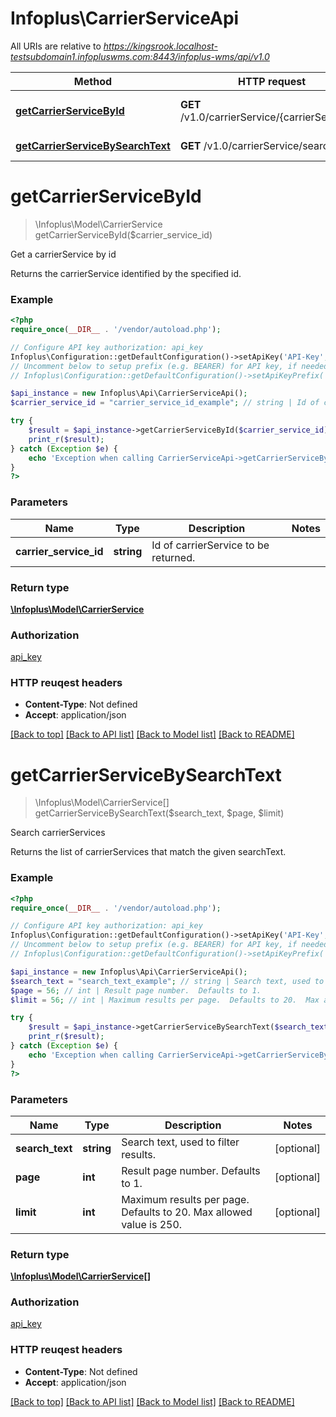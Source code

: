 # Infoplus\CarrierServiceApi

All URIs are relative to *https://kingsrook.localhost-testsubdomain1.infopluswms.com:8443/infoplus-wms/api/v1.0*

Method | HTTP request | Description
------------- | ------------- | -------------
[**getCarrierServiceById**](CarrierServiceApi.md#getCarrierServiceById) | **GET** /v1.0/carrierService/{carrierServiceId} | Get a carrierService by id
[**getCarrierServiceBySearchText**](CarrierServiceApi.md#getCarrierServiceBySearchText) | **GET** /v1.0/carrierService/search | Search carrierServices


# **getCarrierServiceById**
> \Infoplus\Model\CarrierService getCarrierServiceById($carrier_service_id)

Get a carrierService by id

Returns the carrierService identified by the specified id.

### Example 
```php
<?php
require_once(__DIR__ . '/vendor/autoload.php');

// Configure API key authorization: api_key
Infoplus\Configuration::getDefaultConfiguration()->setApiKey('API-Key', 'YOUR_API_KEY');
// Uncomment below to setup prefix (e.g. BEARER) for API key, if needed
// Infoplus\Configuration::getDefaultConfiguration()->setApiKeyPrefix('API-Key', 'BEARER');

$api_instance = new Infoplus\Api\CarrierServiceApi();
$carrier_service_id = "carrier_service_id_example"; // string | Id of carrierService to be returned.

try { 
    $result = $api_instance->getCarrierServiceById($carrier_service_id);
    print_r($result);
} catch (Exception $e) {
    echo 'Exception when calling CarrierServiceApi->getCarrierServiceById: ', $e->getMessage(), "\n";
}
?>
```

### Parameters

Name | Type | Description  | Notes
------------- | ------------- | ------------- | -------------
 **carrier_service_id** | **string**| Id of carrierService to be returned. | 

### Return type

[**\Infoplus\Model\CarrierService**](CarrierService.md)

### Authorization

[api_key](../README.md#api_key)

### HTTP reuqest headers

 - **Content-Type**: Not defined
 - **Accept**: application/json

[[Back to top]](#) [[Back to API list]](../README.md#documentation-for-api-endpoints) [[Back to Model list]](../README.md#documentation-for-models) [[Back to README]](../README.md)

# **getCarrierServiceBySearchText**
> \Infoplus\Model\CarrierService[] getCarrierServiceBySearchText($search_text, $page, $limit)

Search carrierServices

Returns the list of carrierServices that match the given searchText.

### Example 
```php
<?php
require_once(__DIR__ . '/vendor/autoload.php');

// Configure API key authorization: api_key
Infoplus\Configuration::getDefaultConfiguration()->setApiKey('API-Key', 'YOUR_API_KEY');
// Uncomment below to setup prefix (e.g. BEARER) for API key, if needed
// Infoplus\Configuration::getDefaultConfiguration()->setApiKeyPrefix('API-Key', 'BEARER');

$api_instance = new Infoplus\Api\CarrierServiceApi();
$search_text = "search_text_example"; // string | Search text, used to filter results.
$page = 56; // int | Result page number.  Defaults to 1.
$limit = 56; // int | Maximum results per page.  Defaults to 20.  Max allowed value is 250.

try { 
    $result = $api_instance->getCarrierServiceBySearchText($search_text, $page, $limit);
    print_r($result);
} catch (Exception $e) {
    echo 'Exception when calling CarrierServiceApi->getCarrierServiceBySearchText: ', $e->getMessage(), "\n";
}
?>
```

### Parameters

Name | Type | Description  | Notes
------------- | ------------- | ------------- | -------------
 **search_text** | **string**| Search text, used to filter results. | [optional] 
 **page** | **int**| Result page number.  Defaults to 1. | [optional] 
 **limit** | **int**| Maximum results per page.  Defaults to 20.  Max allowed value is 250. | [optional] 

### Return type

[**\Infoplus\Model\CarrierService[]**](CarrierService.md)

### Authorization

[api_key](../README.md#api_key)

### HTTP reuqest headers

 - **Content-Type**: Not defined
 - **Accept**: application/json

[[Back to top]](#) [[Back to API list]](../README.md#documentation-for-api-endpoints) [[Back to Model list]](../README.md#documentation-for-models) [[Back to README]](../README.md)

